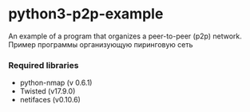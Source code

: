 # python3-p2p-example
An example of a program that organizes a peer-to-peer (p2p) network.\
Пример программы организующую пиринговую сеть


### Required libraries

* python-nmap (v 0.6.1)
* Twisted (v17.9.0) 
* netifaces (v0.10.6)
